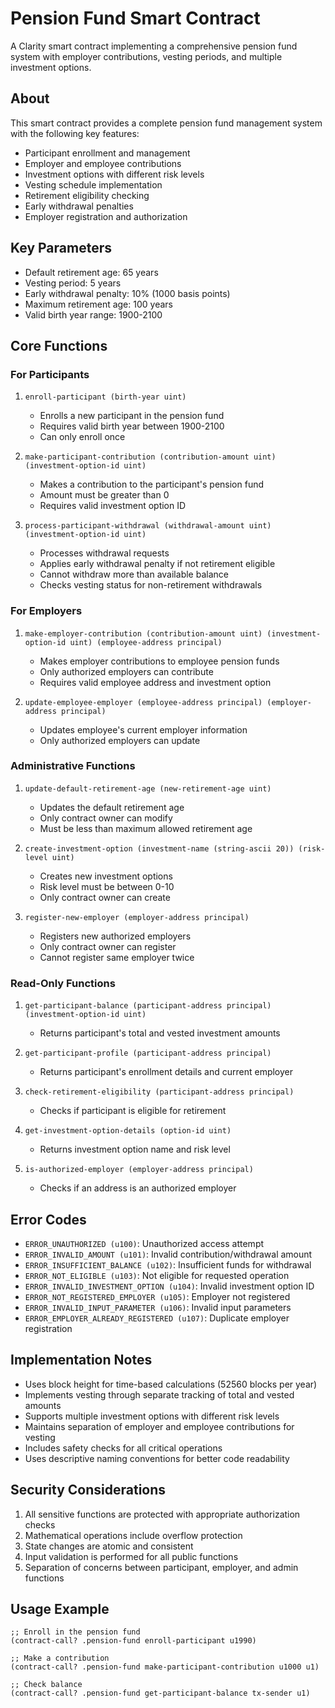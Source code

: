 # Pension Fund Smart Contract

A Clarity smart contract implementing a comprehensive pension fund system with employer contributions, vesting periods, and multiple investment options.

## About

This smart contract provides a complete pension fund management system with the following key features:
- Participant enrollment and management
- Employer and employee contributions
- Investment options with different risk levels
- Vesting schedule implementation
- Retirement eligibility checking
- Early withdrawal penalties
- Employer registration and authorization

## Key Parameters

- Default retirement age: 65 years
- Vesting period: 5 years
- Early withdrawal penalty: 10% (1000 basis points)
- Maximum retirement age: 100 years
- Valid birth year range: 1900-2100

## Core Functions

### For Participants

1. `enroll-participant (birth-year uint)`
   - Enrolls a new participant in the pension fund
   - Requires valid birth year between 1900-2100
   - Can only enroll once

2. `make-participant-contribution (contribution-amount uint) (investment-option-id uint)`
   - Makes a contribution to the participant's pension fund
   - Amount must be greater than 0
   - Requires valid investment option ID

3. `process-participant-withdrawal (withdrawal-amount uint) (investment-option-id uint)`
   - Processes withdrawal requests
   - Applies early withdrawal penalty if not retirement eligible
   - Cannot withdraw more than available balance
   - Checks vesting status for non-retirement withdrawals

### For Employers

1. `make-employer-contribution (contribution-amount uint) (investment-option-id uint) (employee-address principal)`
   - Makes employer contributions to employee pension funds
   - Only authorized employers can contribute
   - Requires valid employee address and investment option

2. `update-employee-employer (employee-address principal) (employer-address principal)`
   - Updates employee's current employer information
   - Only authorized employers can update

### Administrative Functions

1. `update-default-retirement-age (new-retirement-age uint)`
   - Updates the default retirement age
   - Only contract owner can modify
   - Must be less than maximum allowed retirement age

2. `create-investment-option (investment-name (string-ascii 20)) (risk-level uint)`
   - Creates new investment options
   - Risk level must be between 0-10
   - Only contract owner can create

3. `register-new-employer (employer-address principal)`
   - Registers new authorized employers
   - Only contract owner can register
   - Cannot register same employer twice

### Read-Only Functions

1. `get-participant-balance (participant-address principal) (investment-option-id uint)`
   - Returns participant's total and vested investment amounts

2. `get-participant-profile (participant-address principal)`
   - Returns participant's enrollment details and current employer

3. `check-retirement-eligibility (participant-address principal)`
   - Checks if participant is eligible for retirement

4. `get-investment-option-details (option-id uint)`
   - Returns investment option name and risk level

5. `is-authorized-employer (employer-address principal)`
   - Checks if an address is an authorized employer

## Error Codes

- `ERROR_UNAUTHORIZED (u100)`: Unauthorized access attempt
- `ERROR_INVALID_AMOUNT (u101)`: Invalid contribution/withdrawal amount
- `ERROR_INSUFFICIENT_BALANCE (u102)`: Insufficient funds for withdrawal
- `ERROR_NOT_ELIGIBLE (u103)`: Not eligible for requested operation
- `ERROR_INVALID_INVESTMENT_OPTION (u104)`: Invalid investment option ID
- `ERROR_NOT_REGISTERED_EMPLOYER (u105)`: Employer not registered
- `ERROR_INVALID_INPUT_PARAMETER (u106)`: Invalid input parameters
- `ERROR_EMPLOYER_ALREADY_REGISTERED (u107)`: Duplicate employer registration

## Implementation Notes

- Uses block height for time-based calculations (52560 blocks per year)
- Implements vesting through separate tracking of total and vested amounts
- Supports multiple investment options with different risk levels
- Maintains separation of employer and employee contributions for vesting
- Includes safety checks for all critical operations
- Uses descriptive naming conventions for better code readability

## Security Considerations

1. All sensitive functions are protected with appropriate authorization checks
2. Mathematical operations include overflow protection
3. State changes are atomic and consistent
4. Input validation is performed for all public functions
5. Separation of concerns between participant, employer, and admin functions

## Usage Example

```clarity
;; Enroll in the pension fund
(contract-call? .pension-fund enroll-participant u1990)

;; Make a contribution
(contract-call? .pension-fund make-participant-contribution u1000 u1)

;; Check balance
(contract-call? .pension-fund get-participant-balance tx-sender u1)
```